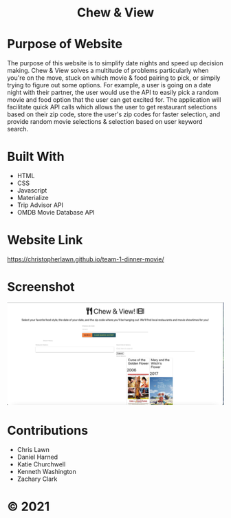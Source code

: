 # <center>Chew & View</center>

# Purpose of Website
The purpose of this website is to simplify date nights and speed up decision making. Chew & View solves a multitude of problems particularly when you're on the move, stuck on which movie & food pairing to pick, or simpily trying to figure out some options. For example, a user is going on a date night with their partner, the user would use the API to easily pick a random movie and food option that the user can get excited for. The application will facilitate quick API calls which allows the user to get restaurant selections based on their zip code, store the user's zip codes for faster selection, and provide random movie selections & selection based on user keyword search. 

# Built With
* HTML
* CSS
* Javascript
* Materialize
* Trip Advisor API
* OMDB Movie Database API

# Website Link
https://christopherlawn.github.io/team-1-dinner-movie/

# Screenshot
![Getting Started](./assets/images/webpage.png)

# Contributions
* Chris Lawn
* Daniel Harned
* Katie Churchwell
* Kenneth Washington
* Zachary Clark

# ©️ 2021